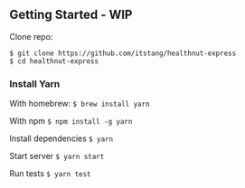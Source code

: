 ## Getting Started - WIP

Clone repo:
```
$ git clone https://github.com/itstang/healthnut-express
$ cd healthnut-express
```

### Install Yarn
With homebrew:
`$ brew install yarn`

With npm
`$ npm install -g yarn`

Install dependencies
`$ yarn`

Start server
`$ yarn start`

Run tests
`$ yarn test`
